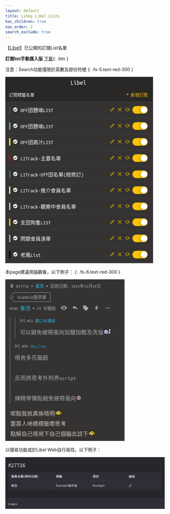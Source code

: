 ```yaml
---
layout: default
title: Lihkg Libel Lists
has_children: true
nav_order: 2
search_exclude: true
---
```


【[Libel](https://kitce.github.io/libel/)】已公開的訂閱List名單

**訂閱list手動匯入版** [下載](https://github.com/LibelLists/LibelLists.github.io/releases/download/v0.1/subscriptions.json){: .btn }

注意：Search功能僅限於英數及部份符號
{: .fs-5.text-red-300 }

  <p>
     <img src="./Img/P_List.png" alt="Lists" />
  </p>


本page建議用腦觀看，以下例子：
{: .fs-6.text-red-300 }

![](./Img/example1.png)

以搜尋功能或於Libel Web自行尋找，以下例子：

![](./Img/example2.png)
